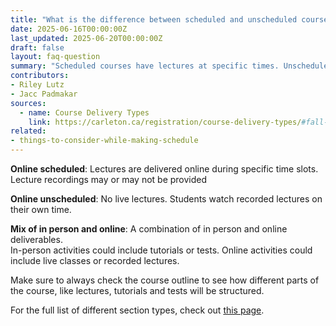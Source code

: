 ```yaml
---
title: "What is the difference between scheduled and unscheduled courses?"
date: 2025-06-16T00:00:00Z
last_updated: 2025-06-20T00:00:00Z
draft: false
layout: faq-question
summary: "Scheduled courses have lectures at specific times. Unscheduled courses provide lecture recordings instead of having live lectures."
contributors: 
- Riley Lutz
- Jacc Padmakar
sources:
  - name: Course Delivery Types
    link: https://carleton.ca/registration/course-delivery-types/#fall-2025-winter-2026-course-registration-labels
related:
- things-to-consider-while-making-schedule
---
```

**Online scheduled**: 
Lectures are delivered online during specific time slots. Lecture recordings may or may not be provided

**Online unscheduled**:
No live lectures. Students watch recorded lectures on their own time.

**Mix of in person and online**:
A combination of in person and online deliverables.<br/>
In-person activities could include tutorials or tests. Online activities could include live classes or recorded lectures.

Make sure to always check the course outline to see how different parts of the course, like lectures, tutorials and tests will be structured.

For the full list of different section types, check out [this page](https://carleton.ca/registration/course-delivery-types/#fall-2025-winter-2026-course-registration-labels).